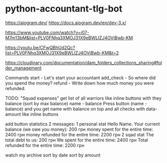 # python-accountant-tlg-bot

https://aiogram.dev/
https://docs.aiogram.dev/en/dev-3.x/

https://www.youtube.com/watch?v=i07-M7m13bM&list=PLV0FNhq3XMOJ31X9eBWLIZJ4OVjBwb-KM


https://youtu.be/CFwQBhUd2Qc?list=PLV0FNhq3XMOJ31X9eBWLIZJ4OVjBwb-KM&t=2

https://cloudinary.com/documentation/dam_folders_collections_sharing#folder_management

Commands
start - Let's start your accountant
add_check - So where did you spend the money?
refund - Write down how much money you were refunded.

TODO:
"Squad expenses"
get list of all warriors like inline buttons with they balance (sort by max balance)
    name - balance
    Press button (name - balance) and you get name with balance on top and
        all checks with data-amount like inline buttons

add button statistics
    2 messages:
        1 personal stat
            Hello Name.
            Your current balance (we owe you money): 200 грн
            money spent for the entire time: 2400 грн
            money refunded for the entire time: 2200 грн
        2 sqad stat
            The total debt to us: 200 грн
            We spent for the entire time: 2400 грн
            Total refunded for the entire time: 2200 грн

watch my archive
    sort by date
    sort by amount